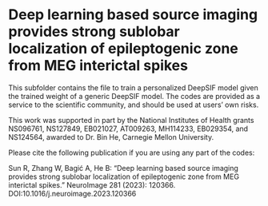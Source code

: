 # Deep learning based source imaging provides strong sublobar localization of epileptogenic zone from MEG interictal spikes


This subfolder contains the file to train a personalized DeepSIF model given the trained weight of a generic DeepSIF model. The codes are provided as a service to the scientific community, and should be used at users’ own risks.


This work was supported in part by the National Institutes of Health grants NS096761, NS127849, EB021027, AT009263, MH114233, EB029354, and NS124564, awarded to Dr. Bin He, Carnegie Mellon University. 


Please cite the following publication if you are using any part of the codes:

Sun R, Zhang W, Bagić A, He B: “Deep learning based source imaging provides strong sublobar localization of epileptogenic zone from MEG interictal spikes.” NeuroImage 281 (2023): 120366. DOI:10.1016/j.neuroimage.2023.120366

